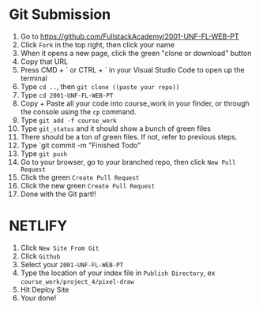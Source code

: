 # Git Submission
1. Go to https://github.com/FullstackAcademy/2001-UNF-FL-WEB-PT
2. Click `Fork` in the top right, then click your name 
3. When it opens a new page, click the green "clone or download" button
4. Copy that URL
5. Press CMD + \` or CTRL + \` in your Visual Studio Code to open up the terminal
6. Type `cd ..`, then `git clone ((paste your repo))`
7. Type `cd 2001-UNF-FL-WEB-PT`
8. Copy + Paste all your code into course_work in your finder, or through the console using the `cp` command.
9. Type `git add -f course_work`
10. Type `git_status` and it should show a bunch of green files
11. There should be a ton of green files. If not, refer to previous steps.
12. Type `git commit -m "Finished Todo"
13. Type `git push`
14. Go to your browser, go to your branched repo, then click `New Pull Request`
15. Click the green `Create Pull Request`
16. Click the new green `Create Pull Request` 
17. Done with the Git part!!
​
# NETLIFY
1. Click `New Site From Git`
2. Click `Github`
3. Select your `2001-UNF-FL-WEB-PT` 
4. Type the location of your index file in `Publish Directory`, ex `course_work/project_4/pixel-draw`
5. Hit Deploy Site
6. Your done!